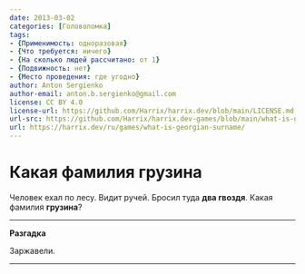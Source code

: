 ```yaml
---
date: 2013-03-02
categories: [Головоломка]
tags:
- {Применимость: одноразовая}
- {Что требуется: ничего}
- {На сколько людей рассчитано: от 1}
- {Подвижность: нет}
- {Место проведения: где угодно}
author: Anton Sergienko
author-email: anton.b.sergienko@gmail.com
license: CC BY 4.0
license-url: https://github.com/Harrix/harrix.dev/blob/main/LICENSE.md
url-src: https://github.com/Harrix/harrix.dev-games/blob/main/what-is-georgian-surname/what-is-georgian-surname.md
url: https://harrix.dev/ru/games/what-is-georgian-surname/
---
```


# Какая фамилия грузина

Человек ехал по лесу. Видит ручей. Бросил туда **два гвоздя**. Какая фамилия **грузина**?

---

**Разгадка** <!-- !details -->

Заржавели.

---
